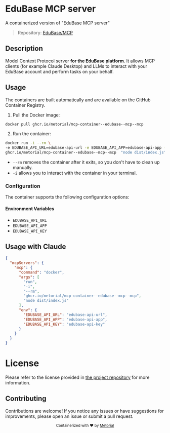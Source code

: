 
# EduBase MCP server

A containerized version of "EduBase MCP server"

> Repository: [EduBase/MCP](https://github.com/EduBase/MCP)

## Description

Model Context Protocol server **for the EduBase platform**. It allows MCP clients (for example Claude Desktop) and LLMs to interact with your EduBase account and perform tasks on your behalf.


## Usage

The containers are built automatically and are available on the GitHub Container Registry.

1. Pull the Docker image:

```bash
docker pull ghcr.io/metorial/mcp-container--edubase--mcp--mcp
```

2. Run the container:

```bash
docker run -i --rm \ 
-e EDUBASE_API_URL=edubase-api-url -e EDUBASE_API_APP=edubase-api-app -e EDUBASE_API_KEY=edubase-api-key \
ghcr.io/metorial/mcp-container--edubase--mcp--mcp  "node dist/index.js"
```

- `--rm` removes the container after it exits, so you don't have to clean up manually.
- `-i` allows you to interact with the container in your terminal.



### Configuration

The container supports the following configuration options:




#### Environment Variables

- `EDUBASE_API_URL`
- `EDUBASE_API_APP`
- `EDUBASE_API_KEY`




## Usage with Claude

```json
{
  "mcpServers": {
    "mcp": {
      "command": "docker",
      "args": [
        "run",
        "-i",
        "--rm",
        "ghcr.io/metorial/mcp-container--edubase--mcp--mcp",
        "node dist/index.js"
      ],
      "env": {
        "EDUBASE_API_URL": "edubase-api-url",
        "EDUBASE_API_APP": "edubase-api-app",
        "EDUBASE_API_KEY": "edubase-api-key"
      }
    }
  }
}
```

# License

Please refer to the license provided in [the project repository](https://github.com/EduBase/MCP) for more information.

## Contributing

Contributions are welcome! If you notice any issues or have suggestions for improvements, please open an issue or submit a pull request.

<div align="center">
  <sub>Containerized with ❤️ by <a href="https://metorial.com">Metorial</a></sub>
</div>
  